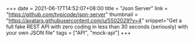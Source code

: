 +++
date = 2021-06-17T14:52:07+08:00
title = "Json Server"
link = "https://github.com/typicode/json-server"
thumbnail = "https://avatars.githubusercontent.com/u/5502029?v=4"
snippet="Get a full fake REST API with zero coding in less than 30 seconds (seriously) with your own JSON file"
tags = ["API", "mock-api"]
+++
